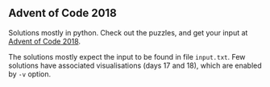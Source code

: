 ## Advent of Code 2018

Solutions mostly in python. Check out the puzzles, and get your input at
[Advent of Code 2018](https://adventofcode.com/2018).

The solutions mostly expect the input to be found in file `input.txt`. Few
solutions have associated visualisations (days 17 and 18), which are enabled
by `-v` option.
